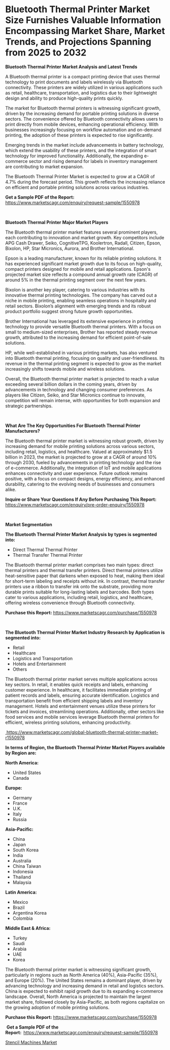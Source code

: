 <p><h1>Bluetooth Thermal Printer Market Size Furnishes Valuable Information Encompassing Market Share, Market Trends, and Projections Spanning from 2025 to 2032</h1></p><p><strong>Bluetooth Thermal Printer Market Analysis and Latest Trends</strong></p>
<p><p>A Bluetooth thermal printer is a compact printing device that uses thermal technology to print documents and labels wirelessly via Bluetooth connectivity. These printers are widely utilized in various applications such as retail, healthcare, transportation, and logistics due to their lightweight design and ability to produce high-quality prints quickly.</p><p>The market for Bluetooth thermal printers is witnessing significant growth, driven by the increasing demand for portable printing solutions in diverse sectors. The convenience offered by Bluetooth connectivity allows users to print directly from mobile devices, enhancing operational efficiency. With businesses increasingly focusing on workflow automation and on-demand printing, the adoption of these printers is expected to rise significantly.</p><p>Emerging trends in the market include advancements in battery technology, which extend the usability of these printers, and the integration of smart technology for improved functionality. Additionally, the expanding e-commerce sector and rising demand for labels in inventory management are contributing to market expansion.</p><p>The Bluetooth Thermal Printer Market is expected to grow at a CAGR of 4.7% during the forecast period. This growth reflects the increasing reliance on efficient and portable printing solutions across various industries.</p></p>
<p><strong>Get a Sample PDF of the Report:&nbsp;</strong> <a href="https://www.marketscagr.com/enquiry/request-sample/1550978?utm_campaign=2318&utm_medium=2&utm_source=Github&utm_content=ia&utm_term=16022025&utm_id=bluetooth-thermal-printer">https://www.marketscagr.com/enquiry/request-sample/1550978</a></p>
<p>&nbsp;</p>
<p><strong>Bluetooth Thermal Printer Major Market Players</strong></p>
<p><p>The Bluetooth thermal printer market features several prominent players, each contributing to innovation and market growth. Key competitors include APG Cash Drawer, Seiko, CognitiveTPG, Koolertron, Radall, Citizen, Epson, Bixolon, HP, Star Micronics, Aurora, and Brother International.</p><p>Epson is a leading manufacturer, known for its reliable printing solutions. It has experienced significant market growth due to its focus on high-quality, compact printers designed for mobile and retail applications. Epson's projected market size reflects a compound annual growth rate (CAGR) of around 5% in the thermal printing segment over the next few years.</p><p>Bixolon is another key player, catering to various industries with its innovative thermal printing technologies. The company has carved out a niche in mobile printing, enabling seamless operations in hospitality and retail sectors. Bixolon’s alignment with emerging trends and its robust product portfolio suggest strong future growth opportunities.</p><p>Brother International has leveraged its extensive experience in printing technology to provide versatile Bluetooth thermal printers. With a focus on small to medium-sized enterprises, Brother has reported steady revenue growth, attributed to the increasing demand for efficient point-of-sale solutions.</p><p>HP, while well-established in various printing markets, has also ventured into Bluetooth thermal printing, focusing on quality and user-friendliness. Its revenue in the thermal printing segment is expected to grow as the market increasingly shifts towards mobile and wireless solutions.</p><p>Overall, the Bluetooth thermal printer market is projected to reach a value exceeding several billion dollars in the coming years, driven by advancements in technology and changing consumer preferences. As players like Citizen, Seiko, and Star Micronics continue to innovate, competition will remain intense, with opportunities for both expansion and strategic partnerships.</p></p>
<p>&nbsp;</p>
<p><strong>What Are The Key Opportunities For Bluetooth Thermal Printer Manufacturers?</strong></p>
<p><p>The Bluetooth thermal printer market is witnessing robust growth, driven by increasing demand for mobile printing solutions across various sectors, including retail, logistics, and healthcare. Valued at approximately $1.5 billion in 2023, the market is projected to grow at a CAGR of around 10% through 2030, fueled by advancements in printing technology and the rise of e-commerce. Additionally, the integration of IoT and mobile applications enhances connectivity and user experience. Future outlook remains positive, with a focus on compact designs, energy efficiency, and enhanced durability, catering to the evolving needs of businesses and consumers alike.</p></p>
<p><strong>Inquire or Share Your Questions If Any Before Purchasing This Report:</strong> <a href="https://www.marketscagr.com/enquiry/pre-order-enquiry/1550978?utm_campaign=2318&utm_medium=2&utm_source=Github&utm_content=ia&utm_term=16022025&utm_id=bluetooth-thermal-printer">https://www.marketscagr.com/enquiry/pre-order-enquiry/1550978</a></p>
<p>&nbsp;</p>
<p><strong>Market Segmentation</strong></p>
<p><strong>The Bluetooth Thermal Printer Market Analysis by types is segmented into:</strong></p>
<p><ul><li>Direct Thermal Thermal Printer</li><li>Thermal Transfer Thermal Printer</li></ul></p>
<p><p>The Bluetooth thermal printer market comprises two main types: direct thermal printers and thermal transfer printers. Direct thermal printers utilize heat-sensitive paper that darkens when exposed to heat, making them ideal for short-term labeling and receipts without ink. In contrast, thermal transfer printers use a ribbon to transfer ink onto the substrate, providing more durable prints suitable for long-lasting labels and barcodes. Both types cater to various applications, including retail, logistics, and healthcare, offering wireless convenience through Bluetooth connectivity.</p></p>
<p><strong>Purchase this Report:&nbsp;</strong><a href="https://www.marketscagr.com/purchase/1550978?utm_campaign=2318&utm_medium=2&utm_source=Github&utm_content=ia&utm_term=16022025&utm_id=bluetooth-thermal-printer">https://www.marketscagr.com/purchase/1550978</a></p>
<p>&nbsp;</p>
<p><strong>The Bluetooth Thermal Printer Market Industry Research by Application is segmented into:</strong></p>
<p><ul><li>Retail</li><li>Healthcare</li><li>Logistics and Transportation</li><li>Hotels and Entertainment</li><li>Others</li></ul></p>
<p><p>The Bluetooth thermal printer market serves multiple applications across key sectors. In retail, it enables quick receipts and labels, enhancing customer experience. In healthcare, it facilitates immediate printing of patient records and labels, ensuring accurate identification. Logistics and transportation benefit from efficient shipping labels and inventory management. Hotels and entertainment venues utilize these printers for tickets and invoices, streamlining operations. Additionally, other sectors like food services and mobile services leverage Bluetooth thermal printers for efficient, wireless printing solutions, enhancing productivity.</p></p>
<p><a href="https://www.marketscagr.com/global-bluetooth-thermal-printer-market-r1550978?utm_campaign=2318&utm_medium=2&utm_source=Github&utm_content=ia&utm_term=16022025&utm_id=bluetooth-thermal-printer">&nbsp;https://www.marketscagr.com/global-bluetooth-thermal-printer-market-r1550978</a></p>
<p><strong>In terms of Region, the Bluetooth Thermal Printer Market Players available by Region are:</strong></p>
<p>
    <p> <strong> North America: </strong>
        <ul>
            <li>United States</li>
            <li>Canada</li>
        </ul>
        </p> 
    <p> <strong> Europe: </strong>
        <ul>
            <li>Germany</li>
            <li>France</li>
            <li>U.K.</li>
            <li>Italy</li>
            <li>Russia</li>
        </ul>
        </p> 
    <p> <strong> Asia-Pacific: </strong>
        <ul>
            <li>China</li>
            <li>Japan</li>
            <li>South Korea</li>
            <li>India</li>
            <li>Australia</li>
            <li>China Taiwan</li>
            <li>Indonesia</li>
            <li>Thailand</li>
            <li>Malaysia</li>
        </ul>
        </p> 
    <p> <strong> Latin America: </strong>
        <ul>
            <li>Mexico</li>
            <li>Brazil</li>
            <li>Argentina Korea</li>
            <li>Colombia</li>
        </ul>
        </p> 
    <p> <strong> Middle East & Africa: </strong>
        <ul>
            <li>Turkey</li>
            <li>Saudi</li>
            <li>Arabia</li>
            <li>UAE</li>
            <li>Korea</li>
        </ul>
    </p>
    </p>
<p><p>The Bluetooth thermal printer market is witnessing significant growth, particularly in regions such as North America (40%), Asia-Pacific (35%), and Europe (20%). The United States remains a dominant player, driven by advancing technology and increasing demand in retail and logistics sectors. China is expected to exhibit rapid growth due to its expanding e-commerce landscape. Overall, North America is projected to maintain the largest market share, followed closely by Asia-Pacific, as both regions capitalize on the growing adoption of mobile printing solutions.</p></p>
<p><strong>Purchase this Report: </strong><a href="https://www.marketscagr.com/purchase/1550978?utm_campaign=2318&utm_medium=2&utm_source=Github&utm_content=ia&utm_term=16022025&utm_id=bluetooth-thermal-printer">https://www.marketscagr.com/purchase/1550978</a></p>
<p>&nbsp;<strong>Get a Sample PDF of the Report:&nbsp;&nbsp;</strong><a href="https://www.marketscagr.com/enquiry/request-sample/1550978?utm_campaign=2318&utm_medium=2&utm_source=Github&utm_content=ia&utm_term=16022025&utm_id=bluetooth-thermal-printer">https://www.marketscagr.com/enquiry/request-sample/1550978</a></p>
<p><strong></strong></p>
<p><p><a href="https://github.com/jaquelynhasenaue8/Market-Research-Report-List-1/blob/main/stencil-machines-market.md?utm_campaign=2318&utm_medium=2&utm_source=Github&utm_content=ia&utm_term=16022025&utm_id=bluetooth-thermal-printer">Stencil Machines Market</a></p></p>